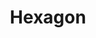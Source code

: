 ---
title: Hexagon
tags:
icon: hexagon
svg: '<svg xmlns="http://www.w3.org/2000/svg" width="24" height="24" fill="none" viewBox="0 0 24 24" stroke-width="1.5" stroke-linecap="round" stroke-linejoin="round" stroke="currentColor"><path d="M20 15.6V8.4c0-.316-.083-.627-.239-.9a1.79 1.79 0 0 0-.65-.658l-6.222-3.6a1.76 1.76 0 0 0-1.778 0l-6.222 3.6a1.79 1.79 0 0 0-.65.658A1.818 1.818 0 0 0 4 8.4v7.2c0 .316.083.627.239.9.156.273.38.5.65.658l6.222 3.6a1.76 1.76 0 0 0 1.778 0l6.222-3.6a1.79 1.79 0 0 0 .65-.658c.156-.273.239-.584.239-.9Z"/></svg>'
---